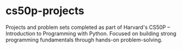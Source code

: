 # cs50p-projects
Projects and problem sets completed as part of Harvard's CS50P – Introduction to Programming with Python. Focused on building strong programming fundamentals through hands-on problem-solving.
